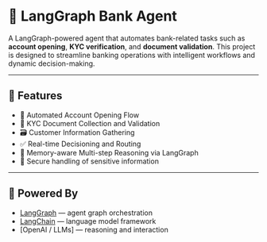 # 🏦 LangGraph Bank Agent

A LangGraph-powered agent that automates bank-related tasks such as **account opening**, **KYC verification**, and **document validation**. This project is designed to streamline banking operations with intelligent workflows and dynamic decision-making.

---

## 🚀 Features

- 🔄 Automated Account Opening Flow  
- 🧾 KYC Document Collection and Validation  
- 🗃️ Customer Information Gathering  
- ✅ Real-time Decisioning and Routing  
- 🧠 Memory-aware Multi-step Reasoning via LangGraph  
- 🔐 Secure handling of sensitive information  

---

## 🧠 Powered By

- [LangGraph](https://github.com/langchain-ai/langgraph) — agent graph orchestration  
- [LangChain](https://www.langchain.com/) — language model framework  
- [OpenAI / LLMs] — reasoning and interaction  